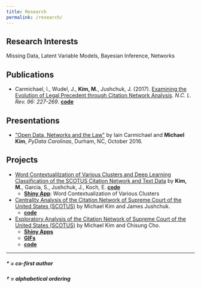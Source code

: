 ```yaml
---
title: Research
permalink: /research/
---
```

## Research Interests
Missing Data, Latent Variable Models, Bayesian Inference, Networks

## Publications
- Carmichael, I., Wudel, J., **Kim, M.**, Jushchuk, J. (2017). [Examining the Evolution of Legal Precedent through Citation Network Analysis](https://scholarship.law.unc.edu/cgi/viewcontent.cgi?referer=&httpsredir=1&article=5717&context=nclr). *N.C. L. Rev. 96: 227-269*. [**code**](https://github.com/idc9/law-net)

## Presentations
- ["Open Data, Networks and the Law"](https://www.youtube.com/watch?v=AP7_godzwVI) by Iain Carmichael and **Michael Kim**, *PyData Carolinas*, Durham, NC, October 2016.

## Projects
- [Word Contextualilzation of Various Clusters and Deep Learning Classification of the SCOTUS Citation Network and Text Data](https://michaelkkim.github.io/pdf/stor496/report_sp17.pdf) by **Kim, M.**, Garcia, S., Jushchuk, J., Koch, E. [**code**](https://github.com/idc9/law-net/tree/michael2)
  - [**Shiny App**](https://scottgarcia.shinyapps.io/Scotus_Clustering/): Word Contextualization of Various Clusters
- [Centrality Analysis of the Citation Network of Supreme Court of the United States (SCOTUS)](https://michaelkkim.github.io/pdf/stor496/report_fa16.pdf) by Michael Kim and James Jushchuk.
  - [**code**](https://github.com/idc9/law-net/tree/jamesjushchuk/explore/James)
- [Exploratory Analysis of the Citation Network of Supreme Court of the United States (SCOTUS)](https://michaelkkim.github.io/pdf/stor496/report_sp16.pdf) by Michael Kim and Chisung Cho.
  - [**Shiny Apps**](https://michaelkkim.github.io/research/shiny_apps)
  - [**GIFs**](https://michaelkkim.github.io/research/gifs)
  - [**code**](https://github.com/UNCscotus/scotus)




____________________________________________________________________________________________________________________

##### \* = co-first author
##### † = alphabetical ordering
